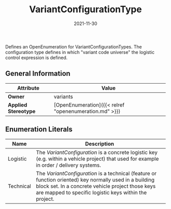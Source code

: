 ﻿---
title: VariantConfigurationType
toc: false
type: specs
date: "2021-11-30"
draft: false
specification: VEC
version: 2.0.0-rc1
documentType: "Recommendation"
elementType: Class
classes:
  - VariantConfigurationType
menu_name: vec-2.0.0-rc1
---
Defines an OpenEnumeration for VariantConfigurationTypes. The configuration type defines in which &quot;variant code universe&quot; the logistic control expression is defined.

## General Information

| Attribute               | Value |
|-------------------------|-------|
| **Owner**               | variants |
| **Applied Stereotype**  | [OpenEnumeration]({{< relref "openenumeration.md" >}})<br/>  |

## Enumeration Literals
| Name          | **Description** |
|---------------|-----------------|
| Logistic | The <i>VariantConfiguration</i> is a concrete logistic key (e.g. within a vehicle project) that used for example in order /&#160;delivery systems. |
| Technical | The <i>VariantConfiguration</i> is a technical (feature or function oriented) key normally used in a building block set. In a concrete vehicle project those keys are mapped to specific logistic keys within the project. |

